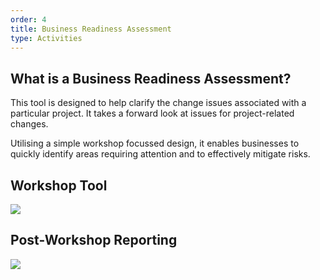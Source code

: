 ```yaml
---
order: 4
title: Business Readiness Assessment
type: Activities
---
```


## What is a Business Readiness Assessment?

This tool is designed to help clarify the change issues associated with a particular project. It takes a forward look at issues for project-related changes.

Utilising a simple workshop focussed design, it enables businesses to quickly identify areas requiring attention and to effectively mitigate risks.

## Workshop Tool
<img src='https://firebasestorage.googleapis.com/v0/b/sortd-portal.appspot.com/o/assets%2Fbusiness-readiness.PNG?alt=media&token=35fd79fd-d1c7-4ebe-acea-9a31cfb5556e'/>

## Post-Workshop Reporting
<img src='https://firebasestorage.googleapis.com/v0/b/sortd-portal.appspot.com/o/assets%2Freadiness-result.PNG?alt=media&token=c7cca5f1-bf25-47e0-9146-2a1643428cfa'/>